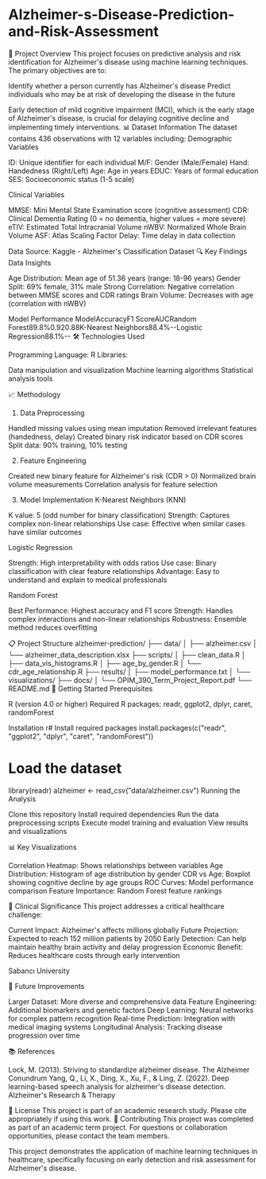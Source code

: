 # Alzheimer-s-Disease-Prediction-and-Risk-Assessment


🧠 Project Overview
This project focuses on predictive analysis and risk identification for Alzheimer's disease using machine learning techniques. The primary objectives are to:

Identify whether a person currently has Alzheimer's disease
Predict individuals who may be at risk of developing the disease in the future

Early detection of mild cognitive impairment (MCI), which is the early stage of Alzheimer's disease, is crucial for delaying cognitive decline and implementing timely interventions.
📊 Dataset Information
The dataset contains 436 observations with 12 variables including:
Demographic Variables

ID: Unique identifier for each individual
M/F: Gender (Male/Female)
Hand: Handedness (Right/Left)
Age: Age in years
EDUC: Years of formal education
SES: Socioeconomic status (1-5 scale)

Clinical Variables

MMSE: Mini Mental State Examination score (cognitive assessment)
CDR: Clinical Dementia Rating (0 = no dementia, higher values = more severe)
eTIV: Estimated Total Intracranial Volume
nWBV: Normalized Whole Brain Volume
ASF: Atlas Scaling Factor
Delay: Time delay in data collection

Data Source: Kaggle - Alzheimer's Classification Dataset
🔍 Key Findings
Data Insights

Age Distribution: Mean age of 51.36 years (range: 18-96 years)
Gender Split: 69% female, 31% male
Strong Correlation: Negative correlation between MMSE scores and CDR ratings
Brain Volume: Decreases with age (correlation with nWBV)

Model Performance
ModelAccuracyF1 ScoreAUCRandom Forest89.8%0.920.88K-Nearest Neighbors88.4%--Logistic Regression88.1%--
🛠️ Technologies Used

Programming Language: R
Libraries:

Data manipulation and visualization
Machine learning algorithms
Statistical analysis tools



📈 Methodology
1. Data Preprocessing

Handled missing values using mean imputation
Removed irrelevant features (handedness, delay)
Created binary risk indicator based on CDR scores
Split data: 90% training, 10% testing

2. Feature Engineering

Created new binary feature for Alzheimer's risk (CDR > 0)
Normalized brain volume measurements
Correlation analysis for feature selection

3. Model Implementation
K-Nearest Neighbors (KNN)

K value: 5 (odd number for binary classification)
Strength: Captures complex non-linear relationships
Use case: Effective when similar cases have similar outcomes

Logistic Regression

Strength: High interpretability with odds ratios
Use case: Binary classification with clear feature relationships
Advantage: Easy to understand and explain to medical professionals

Random Forest

Best Performance: Highest accuracy and F1 score
Strength: Handles complex interactions and non-linear relationships
Robustness: Ensemble method reduces overfitting

📋 Project Structure
alzheimer-prediction/
├── data/
│   ├── alzheimer.csv
│   └── alzheimer_data_description.xlsx
├── scripts/
│   ├── clean_data.R
│   ├── data_vis_histograms.R
│   ├── age_by_gender.R
│   └── cdr_age_relationship.R
├── results/
│   ├── model_performance.txt
│   └── visualizations/
├── docs/
│   └── OPIM_390_Term_Project_Report.pdf
└── README.md
🚀 Getting Started
Prerequisites

R (version 4.0 or higher)
Required R packages: readr, ggplot2, dplyr, caret, randomForest

Installation
r# Install required packages
install.packages(c("readr", "ggplot2", "dplyr", "caret", "randomForest"))

# Load the dataset
library(readr)
alzheimer <- read_csv("data/alzheimer.csv")
Running the Analysis

Clone this repository
Install required dependencies
Run the data preprocessing scripts
Execute model training and evaluation
View results and visualizations

📊 Key Visualizations

Correlation Heatmap: Shows relationships between variables
Age Distribution: Histogram of age distribution by gender
CDR vs Age: Boxplot showing cognitive decline by age groups
ROC Curves: Model performance comparison
Feature Importance: Random Forest feature rankings

🎯 Clinical Significance
This project addresses a critical healthcare challenge:

Current Impact: Alzheimer's affects millions globally
Future Projection: Expected to reach 152 million patients by 2050
Early Detection: Can help maintain healthy brain activity and delay progression
Economic Benefit: Reduces healthcare costs through early intervention


Sabancı University 

🔮 Future Improvements

Larger Dataset: More diverse and comprehensive data
Feature Engineering: Additional biomarkers and genetic factors
Deep Learning: Neural networks for complex pattern recognition
Real-time Prediction: Integration with medical imaging systems
Longitudinal Analysis: Tracking disease progression over time

📚 References

Lock, M. (2013). Striving to standardize alzheimer disease. The Alzheimer Conundrum
Yang, Q., Li, X., Ding, X., Xu, F., & Ling, Z. (2022). Deep learning-based speech analysis for alzheimer's disease detection. Alzheimer's Research & Therapy

📄 License
This project is part of an academic research study. Please cite appropriately if using this work.
🤝 Contributing
This project was completed as part of an academic term project. For questions or collaboration opportunities, please contact the team members.

This project demonstrates the application of machine learning techniques in healthcare, specifically focusing on early detection and risk assessment for Alzheimer's disease.
